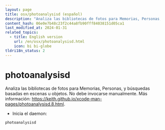 ```yaml
---
layout: page
title: osx/photoanalysisd (español)
description: "Analiza las bibliotecas de fotos para Memorias, Personas, y búsquedas basadas en escenas u objetos."
content_hash: 06e0e7b48c23f2c44a8fb90fff84038151d05ca1
last_modified_at: 2024-01-31
related_topics:
  - title: English version
    url: /en/osx/photoanalysisd.html
    icon: bi bi-globe
tldri18n_status: 2
---
```

# photoanalysisd

Analiza las bibliotecas de fotos para Memorias, Personas, y búsquedas basadas en escenas u objetos.
No debe invocarse manualmente.
Más información: <https://keith.github.io/xcode-man-pages/photoanalysisd.8.html>.

- Inicia el daemon:

`photoanalysisd`
